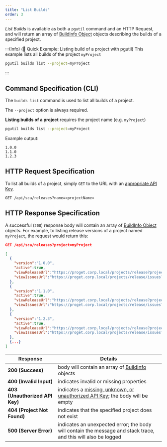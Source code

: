```yaml
---
title: "List Builds"
order: 3
---
```


*List Builds* is available as both a `pgutil` command and an HTTP Request, and will return an array of [BuildInfo Object](/docs/proget/api/sca#buildinfo-object) objects describing the builds of a specified project.

:::(Info) (🚀 Quick Example: Listing build of a project with pgutil)
This example lists all builds of the project `myProject`

```bash
pgutil builds list --project=myProject 
```
:::

## Command Specification (CLI)
The `builds list` command is used to list all builds of a project.

The `--project` option is always required.

**Listing builds of a project** requires the project name (e.g. `myProject`)

```bash
pgutil builds list --project=myProject 
```

Example output:

```plaintext
1.0.0
1.1.0
1.2.3
```

## HTTP Request Specification
To list all builds of a project, simply `GET` to the URL with an [appropriate API Key](/docs/proget/api/sca#authentication).

```plaintext
GET /api/sca/releases?name=«projectName»
```

## HTTP Response Specification

A successful (`200`) response body will contain an array of [BuildInfo Object](/docs/proget/api/sca#buildinfo-object) objects. For example, to listing release versions of a project named `myProject`, the request would return this:

```json
GET /api/sca/releases?project=myProject

[
  {
    "version":"1.0.0",
    "active":true,
    "viewReleaseUrl":"https://proget.corp.local/projects/release?projectReleaseId=1",
    "viewIssuesUrl":"https://proget.corp.local/projects/release/issues?projectReleaseId=1"
  },
  {
    "version":"1.1.0",
    "active":true,
    "viewReleaseUrl":"https://proget.corp.local/projects/release?projectReleaseId=2",
    "viewIssuesUrl":"https://proget.corp.local/projects/release/issues?projectReleaseId=2"
  },
  {
    "version":"1.2.3",
    "active":true,
    "viewReleaseUrl":"https://proget.corp.local/projects/release?projectReleaseId=3",
    "viewIssuesUrl":"https://proget.corp.local/projects/release/issues?projectReleaseId=3"
  },
  {...}
]
```

| Response | Details |
| --- | --- |
| **200 (Success)** | body will contain an array of [BuildInfo](/docs/proget/api/sca#buildinfo-object) objects |
| **400 (Invalid Input)** | indicates invalid or missing properties |
| **403 (Unauthorized API Key)** | indicates a [missing, unknown, or unauthorized API Key](/docs/proget/api/sca#authentication); the body will be empty |
| **404 (Project Not Found)** | indicates that the specified project does not exist | 
| **500 (Server Error)** | indicates an unexpected error; the body will contain the message and stack trace, and this will also be logged |
